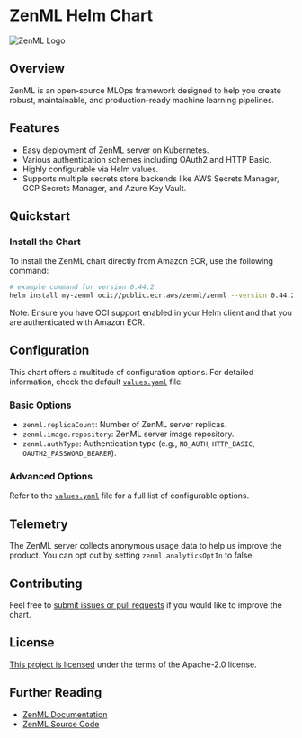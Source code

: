 # ZenML Helm Chart

![ZenML Logo](https://raw.githubusercontent.com/zenml-io/zenml/main/docs/book/.gitbook/assets/zenml_logo.png)

## Overview

ZenML is an open-source MLOps framework designed to help you create robust, maintainable, and production-ready machine learning pipelines.

## Features

- Easy deployment of ZenML server on Kubernetes.
- Various authentication schemes including OAuth2 and HTTP Basic.
- Highly configurable via Helm values.
- Supports multiple secrets store backends like AWS Secrets Manager, GCP Secrets Manager, and Azure Key Vault.

## Quickstart

### Install the Chart

To install the ZenML chart directly from Amazon ECR, use the following command:

```bash
# example command for version 0.44.2
helm install my-zenml oci://public.ecr.aws/zenml/zenml --version 0.44.2
```

Note: Ensure you have OCI support enabled in your Helm client and that you are authenticated with Amazon ECR.

## Configuration

This chart offers a multitude of configuration options. For detailed information, check the default [`values.yaml`](values.yaml) file.

### Basic Options

- `zenml.replicaCount`: Number of ZenML server replicas.
- `zenml.image.repository`: ZenML server image repository.
- `zenml.authType`: Authentication type (e.g., `NO_AUTH`, `HTTP_BASIC`, `OAUTH2_PASSWORD_BEARER`).

### Advanced Options

Refer to the [`values.yaml`](values.yaml) file for a full list of configurable options.

## Telemetry

The ZenML server collects anonymous usage data to help us improve the product. You can opt out by setting `zenml.analyticsOptIn` to false.

## Contributing

Feel free to [submit issues or pull requests](https://github.com/zenml-io/zenml) if you would like to improve the chart.

## License

[This project is licensed](https://github.com/zenml-io/zenml/blob/main/LICENSE) under the terms of the Apache-2.0 license.

## Further Reading

- [ZenML Documentation](https://docs.zenml.io)
- [ZenML Source Code](https://github.com/zenml-io/zenml)
